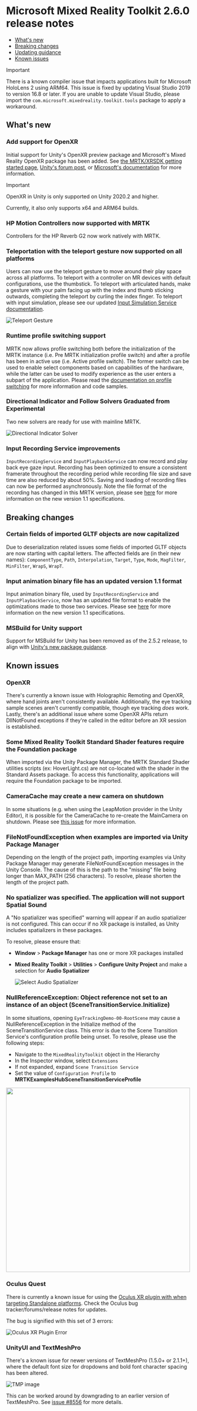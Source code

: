 # Microsoft Mixed Reality Toolkit 2.6.0 release notes

- [What's new](#whats-new)
- [Breaking changes](#breaking-changes)
- [Updating guidance](Updating.md#upgrading-to-a-new-version-of-mrtk)
- [Known issues](#known-issues)

> [!IMPORTANT]
> There is a known compiler issue that impacts applications built for Microsoft HoloLens 2 using
> ARM64. This issue is fixed by updating Visual Studio 2019 to version 16.8 or later. If you are unable to update Visual Studio,
> please import the `com.microsoft.mixedreality.toolkit.tools` package to apply a workaround.

## What's new

### Add support for OpenXR

Initial support for Unity's OpenXR preview package and Microsoft's Mixed Reality OpenXR package has been added. See [the MRTK/XRSDK getting started page](GettingStartedWithMRTKAndXRSDK.md), [Unity's forum post](https://forum.unity.com/threads/unity-support-for-openxr-in-preview.1023613/), or [Microsoft's documentation](https://aka.ms/openxr-unity-install) for more information.

> [!IMPORTANT]
> OpenXR in Unity is only supported on Unity 2020.2 and higher.
>
> Currently, it also only supports x64 and ARM64 builds.

### HP Motion Controllers now supported with MRTK

Controllers for the HP Reverb G2 now work natively with MRTK.

### Teleportation with the teleport gesture now supported on all platforms

Users can now use the teleport gesture to move around their play space across all platforms. To teleport with a controller on MR devices with default configurations, use the thumbstick. To teleport with
articulated hands, make a gesture with your palm facing up with the index and thumb sticking outwards, completing the teleport by curling the index finger. To teleport with input simulation, please
see our updated [Input Simulation Service documentation](InputSimulation/InputSimulationService.md#hand-gestures).

  ![Teleport Gesture](Images/ReleaseNotes/HandTeleport.gif)

### Runtime profile switching support

MRTK now allows profile switching both before the initialization of the MRTK instance (i.e. Pre MRTK initialization profile switch) and after a profile has been in active use (i.e. Active profile switch). The former switch can be used to enable select components based on capabilities of the hardware, while the latter can be used to modify experience as the user enters a subpart of the application. Please read the [documentation on profile switching](MixedRealityConfigurationGuide.md#changing-profiles-at-runtime) for more information and code samples.

### Directional Indicator and Follow Solvers Graduated from Experimental

Two new solvers are ready for use with mainline MRTK.

  ![Directional Indicator Solver](Images/Solver/DirectionalIndicatorExampleScene.gif)

### Input Recording Service improvements

`InputRecordingService` and `InputPlaybackService` can now record and play back eye gaze input. Recording has been optimized to ensure a consistent framerate throughout the recording period while recording file size and save time are also reduced by about 50%. Saving and loading of recording files can now be performed asynchronously. Note the file format of the recording has changed in this MRTK version, please see [here](InputSimulation/InputAnimationFileFormat.md) for more information on the new version 1.1 specifications.


## Breaking changes

### Certain fields of imported GLTF objects are now capitalized

Due to deserialization related issues some fields of imported GLTF objects are now starting with capital letters. The affected fields are (in their new names): `ComponentType`, `Path`, `Interpolation`, `Target`, `Type`, `Mode`, `MagFilter`, `MinFilter`, `WrapS`, `WrapT`.

### Input animation binary file has an updated version 1.1 format

Input animation binary file, used by `InputRecordingService` and `InputPlaybackService`, now has an updated file format to enable the optimizations made to those two services. Please see [here](InputSimulation/InputAnimationFileFormat.md) for more information on the new version 1.1 specifications.

### MSBuild for Unity support

Support for MSBuild for Unity has been removed as of the 2.5.2 release, to align with [Unity's new package guidance](https://forum.unity.com/threads/updates-to-our-terms-of-service-and-new-package-guidelines.999940/).

## Known issues

### OpenXR

There's currently a known issue with Holographic Remoting and OpenXR, where hand joints aren't consistently available.
Additionally, the eye tracking sample scenes aren't currently compatible, though eye tracking *does* work.
Lastly, there's an additional issue where some OpenXR APIs return DllNotFound exceptions if they're called in the editor before an XR session is established.

### Some Mixed Reality Toolkit Standard Shader features require the Foundation package

When imported via the Unity Package Manager, the MRTK Standard Shader utilities scripts (ex: HoverLight.cs) are not co-located with the shader in the Standard Assets package. To access this functionality, applications will require the Foundation package to be imported.

### CameraCache may create a new camera on shutdown

In some situations (e.g. when using the LeapMotion provider in the Unity Editor), it is possible for the CameraCache to re-create the MainCamera on shutdown. Please see [this issue](https://github.com/microsoft/MixedRealityToolkit-Unity/issues/8459) for more information.

### FileNotFoundException when examples are imported via Unity Package Manager

Depending on the length of the project path, importing examples via Unity Package Manager may generate FileNotFoundException messages in the Unity Console. The
cause of this is the path to the "missing" file being longer than MAX_PATH (256 characters). To resolve, please shorten the length of the project path.

### No spatializer was specified. The application will not support Spatial Sound

A "No spatializer was specified" warning will appear if an audio spatializer is not configured. This can occur if no XR package is installed, as Unity includes spatializers in these packages.

To resolve, please ensure that:

- **Window** > **Package Manager** has one or more XR packages installed
- **Mixed Reality Toolkit** > **Utilities** > **Configure Unity Project** and make a selection for **Audio Spatializer**

  ![Select Audio Spatializer](Images/ReleaseNotes/SpatializerSelection.png)

### NullReferenceException: Object reference not set to an instance of an object (SceneTransitionService.Initialize)

In some situations, opening `EyeTrackingDemo-00-RootScene` may cause a NullReferenceException in the Initialize method of the SceneTransitionService class.
This error is due to the Scene Transition Service's configuration profile being unset. To resolve, please use the following steps:

- Navigate to the `MixedRealityToolkit` object in the Hierarchy
- In the Inspector window, select `Extensions`
- If not expanded, expand `Scene Transition Service`
- Set the value of `Configuration Profile` to **MRTKExamplesHubSceneTransitionServiceProfile**

<img src="Images/ReleaseNotes/FixSceneTransitionProfile.png" width="500px">

### Oculus Quest

There is currently a known issue for using the [Oculus XR plugin with when targeting Standalone platforms](https://forum.unity.com/threads/unable-to-start-oculus-xr-plugin.913883/).  Check the Oculus bug tracker/forums/release notes for updates.

The bug is signified with this set of 3 errors:

![Oculus XR Plugin Error](https://forum.unity.com/attachments/erori-unity-png.644204/)

### UnityUI and TextMeshPro

There's a known issue for newer versions of TextMeshPro (1.5.0+ or 2.1.1+), where the default font size for dropdowns and bold font character spacing has been altered.

![TMP image](https://user-images.githubusercontent.com/68253937/93158069-4d582f00-f6c0-11ea-87ad-94d0ba3ba6e5.png)

This can be worked around by downgrading to an earlier version of TextMeshPro. See [issue #8556](https://github.com/microsoft/MixedRealityToolkit-Unity/issues/8556)
for more details.
